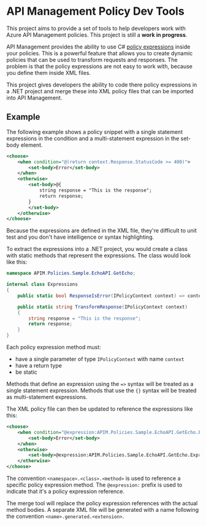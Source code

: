 # API Management Policy Dev Tools

This project aims to provide a set of tools to help developers work with Azure API Management policies. This project is still a **work in progress**. 

API Management provides the ability to use C# [policy expressions](https://learn.microsoft.com/en-us/azure/api-management/api-management-policy-expressions) inside your policies. 
This is a powerful feature that allows you to create dynamic policies that can be used to transform requests and responses. 
The problem is that the policy expressions are not easy to work with, because you define them inside XML files. 

This project gives developers the ability to code there policy expressions in a .NET project and merge these into XML policy files that can be imported into API Management.

## Example

The following example shows a policy snippet with a single statement expressions in the condition and a multi-statement expression in the set-body element.

```xml
<choose>
    <when condition="@(return context.Response.StatusCode >= 400)">
        <set-body>Error</set-body>
    </when>
    <otherwise>
        <set-body>@{
            string response = "This is the response";
            return response;
        }
        </set-body>
    </otherwise>
</choose>
```

Because the expressions are defined in the XML file, they're difficult to unit test and you don't have intelligence or syntax highlighting.

To extract the expressions into a .NET project, you would create a class with static methods that represent the expressions. 
The class would look like this:

```csharp
namespace APIM.Policies.Sample.EchoAPI.GetEcho;

internal class Expressions
{
    public static bool ResponseIsError(IPolicyContext context) => context.Response.StatusCode >= 400;

    public static string TransformResponse(IPolicyContext context)
    {
        string response = "This is the response";
        return response;
    }
}
```

Each policy expression method must:
- have a single parameter of type `IPolicyContext` with name `context`
- have a return type
- be static

Methods that define an expression using the `=>` syntax will be treated as a single statement expression. 
Methods that use the `{}` syntax will be treated as multi-statement expressions.

The XML policy file can then be updated to reference the expressions like this:

```xml
<choose>
    <when condition="@expression:APIM.Policies.Sample.EchoAPI.GetEcho.Expressions.ResponseIsError">
        <set-body>Error</set-body>
    </when>
    <otherwise>
        <set-body>@expression:APIM.Policies.Sample.EchoAPI.GetEcho.Expressions.TransformResponse</set-body>
    </otherwise>
</choose>
```

The convention `<namespace>.<class>.<method>` is used to reference a specific policy expression method. 
The `@expression:` prefix is used to indicate that it's a policy expression reference.

The merge tool will replace the policy expression references with the actual method bodies. 
A separate XML file will be generated with a name following the convention `<name>.generated.<extension>`.
